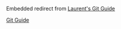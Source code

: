 <!-- markdownlint-disable -->

<!--  If you clicked on "Edit on Github"
      Request an edit at https://github.com/laurentlaurent/guides/issues
      This page's job is to redirect to the raw md file on another repo -->

Embedded redirect from [Laurent's Git Guide](https://docs.laurentlao.com/#/guides/guide-git)

[Git Guide](https://raw.githubusercontent.com/laurentlaurent/guides/master/guides/guide-git.md)
